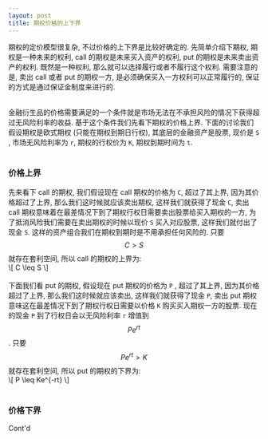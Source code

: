 ```yaml
---
layout: post
title: 期权价格的上下界
---
```

期权的定价模型很复杂, 不过价格的上下界是比较好确定的. 先简单介绍下期权, 期权是一种未来的权利, call 的期权是未来买入资产的权利, put 的期权是未来卖出资产的权利. 既然是一种权利, 那么就可以选择履行或者不履行这个权利. 需要注意的是, 卖出 call 或者 put 的期权一方, 是必须确保买入一方权利可以正常履行的, 保证的方式是通过保证金制度来进行的.<br />​

金融衍生品的价格需要满足的一个条件就是市场无法在不承担风险的情况下获得超过无风险利率的收益. 基于这个条件我们先看下期权的价格上界. 下面的讨论我们假设期权是欧式期权 (只能在期权到期日行权), 其底层的金融资产是股票, 现价是 `S` , 市场无风险利率为 `r`, 期权的行权价为 `K`, 期权到期时间为 `t`.<br />​<br />
<a name="fY9Ug"></a>
### 价格上界
先来看下 call 的期权, 我们假设现在 call 期权的价格为 `C`, 超过了其上界, 因为其价格超过了上界, 那么我们这时候就应该卖出期权, 这样我们就获得了现金 `C`, 卖出 call 期权意味着在最差情况下到了期权行权日需要卖出股票给买入期权的一方, 为了抵消风险我们需要在卖出期权的时候以现价 `S` 买入对应股票, 这样我们就付出了现金 `S`. 这样的资产组合我们在期权到期时是不用承担任何风险的. 只要 $$ C > S $$ 就存在套利空间, 所以 call 的期权的上界为:<br />\\[ C \leq S \\]<br />
<br />下面我们看 put 的期权, 假设现在 put 期权的价格为 `P` , 超过了其上界, 因为其价格超过了上界, 那么我们这时候就应该卖出, 这样我们就获得了现金 `P`, 卖出 put 期权意味这在最差情况下到了期权行权日需要以价格 `K` 购买买入期权一方的股票. 现在的现金 `P` 到了行权日会以无风险利率 `r` 增值到 $$ Pe^{rt} $$. 只要 $$ Pe^{rt} > K $$ 就存在套利空间, 所以 put 的期权的下界为:<br />\\[ P \leq Ke^{-rt} \\]<br />​<br />
<a name="baIqp"></a>
### 价格下界
Cont'd

